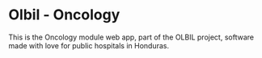 # Olbil - Oncology
This is the Oncology module web app, part of the OLBIL project, software made with love for public hospitals in Honduras.


